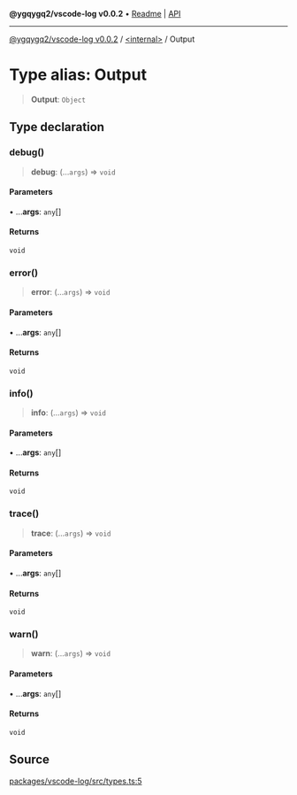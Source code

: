 **@ygqygq2/vscode-log v0.0.2** • [Readme](../../README.md) \| [API](../../globals.md)

***

[@ygqygq2/vscode-log v0.0.2](../../README.md) / [\<internal\>](../README.md) / Output

# Type alias: Output

> **Output**: `Object`

## Type declaration

### debug()

> **debug**: (...`args`) => `void`

#### Parameters

• ...**args**: `any`[]

#### Returns

`void`

### error()

> **error**: (...`args`) => `void`

#### Parameters

• ...**args**: `any`[]

#### Returns

`void`

### info()

> **info**: (...`args`) => `void`

#### Parameters

• ...**args**: `any`[]

#### Returns

`void`

### trace()

> **trace**: (...`args`) => `void`

#### Parameters

• ...**args**: `any`[]

#### Returns

`void`

### warn()

> **warn**: (...`args`) => `void`

#### Parameters

• ...**args**: `any`[]

#### Returns

`void`

## Source

[packages/vscode-log/src/types.ts:5](https://github.com/ygqygq2/npm-packages/blob/b33aad4/packages/vscode-log/src/types.ts#L5)
